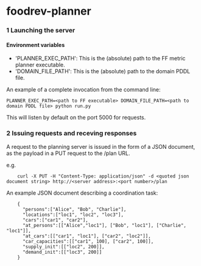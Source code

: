 # foodrev-planner

###     1       Launching the server

#### Environment variables
* 'PLANNER_EXEC_PATH': This is the (absolute) path to the FF metric planner executable.
* 'DOMAIN_FILE_PATH': This is the (absolute) path to the domain PDDL file.

An example of a complete invocation from the command line:

    PLANNER_EXEC_PATH=<path to FF executable> DOMAIN_FILE_PATH=<path to domain PDDL file> python run.py

This will listen by default on the port 5000 for requests.

###     2       Issuing requests and receving responses

A request to the planning server is issued in the form of a JSON document, as the payload in a PUT request to the /plan URL.

e.g.

        curl -X PUT -H "Content-Type: application/json" -d <quoted json document string> http://<server address>:<port number>/plan

An example JSON document describing a coordination task:

        {
          "persons":["Alice", "Bob", "Charlie"],
          "locations":["loc1", "loc2", "loc3"],
          "cars":["car1", "car2"],
          "at_persons":[["Alice","loc1"], ["Bob", "loc1"], ["Charlie", "loc1"]],
          "at_cars":[["car1", "loc1"], ["car2", "loc2"]],
          "car_capacities":[["car1", 100], ["car2", 100]],
          "supply_init":[["loc2", 200]],
          "demand_init":[["loc3", 200]]
        }
